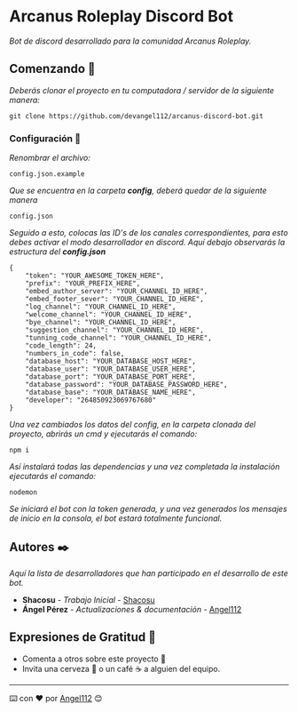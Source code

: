# Arcanus Roleplay Discord Bot

_Bot de discord desarrollado para la comunidad Arcanus Roleplay._

## Comenzando 🚀

_Deberás clonar el proyecto en tu computadora / servidor de la siguiente manera:_

```
git clone https://github.com/devangel112/arcanus-discord-bot.git
```


### Configuración 🔧

_Renombrar el archivo:_

```
config.json.example
```

_Que se encuentra en la carpeta **config**, deberá quedar de la siguiente manera_

```
config.json
```

_Seguido a esto, colocas las ID's de los canales correspondientes, para esto debes activar el modo desarrollador en discord. Aquí debajo observarás la estructura del **config.json**_

```
{
    "token": "YOUR_AWESOME_TOKEN_HERE",
    "prefix": "YOUR_PREFIX_HERE",
    "embed_author_server": "YOUR_CHANNEL_ID_HERE",
    "embed_footer_sever": "YOUR_CHANNEL_ID_HERE",
    "log_channel": "YOUR_CHANNEL_ID_HERE",
    "welcome_channel": "YOUR_CHANNEL_ID_HERE",
    "bye_channel": "YOUR_CHANNEL_ID_HERE",
    "suggestion_channel": "YOUR_CHANNEL_ID_HERE",
    "tunning_code_channel": "YOUR_CHANNEL_ID_HERE",
    "code_length": 24,
    "numbers_in_code": false,
    "database_host": "YOUR_DATABASE_HOST_HERE",
    "database_user": "YOUR_DATABASE_USER_HERE",
    "database_port": "YOUR_DATABASE_PORT_HERE",
    "database_password": "YOUR_DATABASE_PASSWORD_HERE",
    "database_base": "YOUR_DATABASE_NAME_HERE",
    "developer": "264850923069767680" 
}
```

_Una vez cambiados los datos del config, en la carpeta clonada del proyecto, abrirás un cmd y ejecutarás el comando:_

```
npm i
```

_Así instalará todas las dependencias y una vez completada la instalación ejecutarás el comando:_

```
nodemon
```

_Se iniciará el bot con la token generada, y una vez generados los mensajes de inicio en la consola, el bot estará totalmente funcional._

## Autores ✒️

_Aquí la lista de desarrolladores que han participado en el desarrollo de este bot._

* **Shacosu** - *Trabajo Inicial* - [Shacosu](https://github.com/shacosu)
* **Ángel Pérez** - *Actualizaciones & documentación* - [Angel112](https://github.com/devangel112)

## Expresiones de Gratitud 🎁

* Comenta a otros sobre este proyecto 📢
* Invita una cerveza 🍺 o un café ☕ a alguien del equipo. 



---
⌨️ con ❤️ por [Angel112](https://github.com/devangel112) 😊